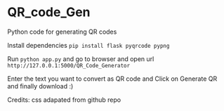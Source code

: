 # QR_code_Gen
Python code for generating QR codes

Install dependencies
` pip install flask pyqrcode pypng `

Run `python app.py` and go to browser and open url `http://127.0.0.1:5000/QR_Code_Generator`

Enter the text you want to convert as QR code and Click on Generate QR and finally download :)

Credits: css adapated from github repo
